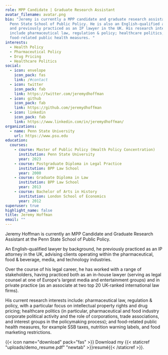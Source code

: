 ```yaml
---
role: MPP Candidate | Graduate Research Assistant
avatar_filename: avatar.png
bio: "Jeremy is currently a MPP candidate and graduate research assistant at the
  Penn State School of Public Policy. He is also an English-qualified attorney,
  and previously practiced as an IP lawyer in the UK. His research interests
  include pharmaceutical law, regulation & policy; healthcare politics; and
  food-related public health measures. "
interests:
  - Health Policy
  - Pharmaceutical Policy
  - Drug Pricing
  - Healthcare Politics
social:
  - icon: envelope
    icon_pack: fas
    link: /#contact
  - icon: twitter
    icon_pack: fab
    link: https://twitter.com/jeremydhoffman
  - icon: github
    icon_pack: fab
    link: https://github.com/jeremydhoffman
  - icon: linkedin
    icon_pack: fab
    link: https://www.linkedin.com/in/jeremydhoffman/
organizations:
  - name: Penn State University
    url: https://www.psu.edu
education:
  courses:
    - course: Master of Public Policy (Health Policy Concentration)
      institution: Penn State University
      year: 2023
    - course: Postgraduate Diploma in Legal Practice
      institution: BPP Law School
      year: 2000
    - course: Graduate Diploma in Law
      institution: BPP Law School
      year: 2013
    - course: Bachelor of Arts in History
      institution: London School of Economics
      year: 2012
superuser: true
highlight_name: false
title: Jeremy Hoffman
email: ""
---
```

Jeremy Hoffman is currently an MPP Candidate and Graduate Research Assistant at the Penn State School of Public Policy. 

An English-qualified lawyer by background, he previously practiced as an IP attorney in the UK, advising clients operating within the pharmaceutical, food & beverage, media, and technology industries.

Over the course of his legal career, he has worked with a range of stakeholders, having practiced both as an in-house lawyer (serving as legal counsel at one of Europe's largest media and entertainment groups) and in private practice (as an associate at two top 20 UK-ranked international law firms).

His current research interests include: pharmaceutical law, regulation & policy, with a particular focus on intellectual property rights and drug pricing; healthcare politics (in particular, pharmaceutical and food industry corporate political activity and the role of corporations, trade associations, and interest groups in the policymaking process); and food-related public health measures, for example SSB taxes, nutrition warning labels, and food marketing restrictions.

{{< icon name="download" pack="fas" >}} Download my {{< staticref "uploads/demo_resume.pdf" "newtab" >}}resumé{{< /staticref >}}.